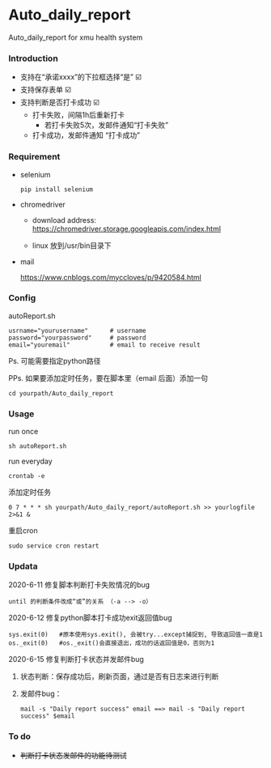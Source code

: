 # Auto_daily_report
Auto_daily_report for xmu health system

### Introduction

- 支持在“承诺xxxx”的下拉框选择“是” ☑️
- 支持保存表单  ☑️
- 支持判断是否打卡成功   ☑️
  - 打卡失败，间隔1h后重新打卡
    - 若打卡失败5次，发邮件通知“打卡失败”
  - 打卡成功，发邮件通知 “打卡成功”

### Requirement

- selenium

  ```
  pip install selenium
  ```

- chromedriver

  - download address: https://chromedriver.storage.googleapis.com/index.html

  - linux 放到/usr/bin目录下

- mail

  https://www.cnblogs.com/myccloves/p/9420584.html

  

### Config

autoReport.sh 

```shell
usrname="yourusername"      # username
password="yourpassword"     # password
email="youremail"           # email to receive result
```

Ps. 可能需要指定python路径

PPs. 如果要添加定时任务，要在脚本里（email 后面）添加一句

```
cd yourpath/Auto_daily_report
```

### Usage

run once

```
sh autoReport.sh
```

run everyday

```
crontab -e
```

添加定时任务

```
0 7 * * * sh yourpath/Auto_daily_report/autoReport.sh >> yourlogfile 2>&1 &
```

重启cron

```
sudo service cron restart
```



### Updata

2020-6-11 修复脚本判断打卡失败情况的bug

```
until 的判断条件改成“或”的关系 （-a --> -o）
```



2020-6-12 修复python脚本打卡成功exit返回值bug

```
sys.exit(0)   #原本使用sys.exit(), 会被try...except捕捉到, 导致返回值一直是1
os._exit(0)   #os._exit()会直接退出，成功的话返回值是0，否则为1
```



2020-6-15 修复判断打卡状态并发邮件bug

1. 状态判断：保存成功后，刷新页面，通过是否有日志来进行判断

2. 发邮件bug：

   ```
   mail -s "Daily report success" email ==> mail -s "Daily report success" $email
   ```

   

### To do

- ~~判断打卡状态发邮件的功能待测试~~
